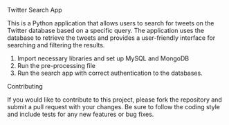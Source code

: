 Twitter Search App

This is a Python application that allows users to search for tweets on the Twitter database based on a specific query. The application uses the database to retrieve the tweets and provides a user-friendly interface for searching and filtering the results.

1. Import necessary libraries and set up MySQL and MongoDB
2. Run the pre-processing file
3. Run the search app with correct authentication to the databases.

Contributing

If you would like to contribute to this project, please fork the repository and submit a pull request with your changes. Be sure to follow the coding style and include tests for any new features or bug fixes.




